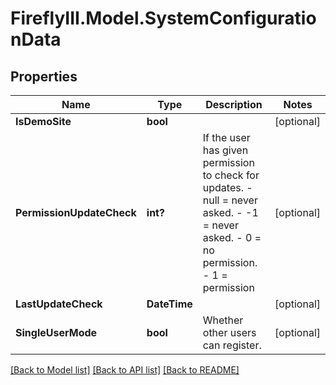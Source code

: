 # FireflyIII.Model.SystemConfigurationData
## Properties

Name | Type | Description | Notes
------------ | ------------- | ------------- | -------------
**IsDemoSite** | **bool** |  | [optional] 
**PermissionUpdateCheck** | **int?** | If the user has given permission to check for updates. - null &#x3D; never asked. - -1 &#x3D; never asked. - 0 &#x3D; no permission. - 1 &#x3D; permission  | [optional] 
**LastUpdateCheck** | **DateTime** |  | [optional] 
**SingleUserMode** | **bool** | Whether other users can register. | [optional] 

[[Back to Model list]](../README.md#documentation-for-models) [[Back to API list]](../README.md#documentation-for-api-endpoints) [[Back to README]](../README.md)

